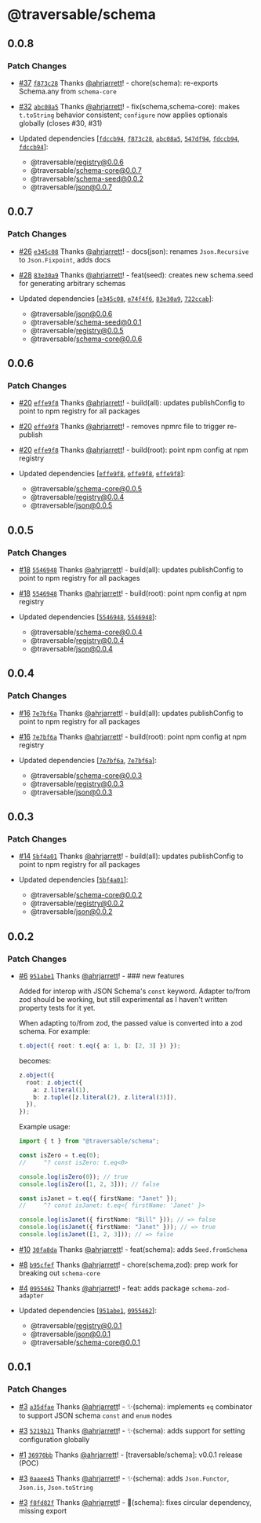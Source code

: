 # @traversable/schema

## 0.0.8

### Patch Changes

- [#37](https://github.com/traversable/schema/pull/37) [`f873c28`](https://github.com/traversable/schema/commit/f873c2845a29f55e37deddf76043641a07cf405b) Thanks [@ahrjarrett](https://github.com/ahrjarrett)! - chore(schema): re-exports Schema.any from `schema-core`

- [#32](https://github.com/traversable/schema/pull/32) [`abc08a5`](https://github.com/traversable/schema/commit/abc08a5f0ecf000d018aed40d1d7b41374ed5661) Thanks [@ahrjarrett](https://github.com/ahrjarrett)! - fix(schema,schema-core): makes `t.toString` behavior consistent; `configure` now applies optionals globally (closes #30, #31)

- Updated dependencies [[`fdccb94`](https://github.com/traversable/schema/commit/fdccb94b0bb4e407aabd90936ac426194c062d65), [`f873c28`](https://github.com/traversable/schema/commit/f873c2845a29f55e37deddf76043641a07cf405b), [`abc08a5`](https://github.com/traversable/schema/commit/abc08a5f0ecf000d018aed40d1d7b41374ed5661), [`547df94`](https://github.com/traversable/schema/commit/547df949cdb82d267f4b53b01085e748016d7c6a), [`fdccb94`](https://github.com/traversable/schema/commit/fdccb94b0bb4e407aabd90936ac426194c062d65), [`fdccb94`](https://github.com/traversable/schema/commit/fdccb94b0bb4e407aabd90936ac426194c062d65)]:
  - @traversable/registry@0.0.6
  - @traversable/schema-core@0.0.7
  - @traversable/schema-seed@0.0.2
  - @traversable/json@0.0.7

## 0.0.7

### Patch Changes

- [#26](https://github.com/traversable/schema/pull/26) [`e345c08`](https://github.com/traversable/schema/commit/e345c08f0c81d2446c3f7a017129f44b23020f30) Thanks [@ahrjarrett](https://github.com/ahrjarrett)! - docs(json): renames `Json.Recursive` to `Json.Fixpoint`, adds docs

- [#28](https://github.com/traversable/schema/pull/28) [`83e30a9`](https://github.com/traversable/schema/commit/83e30a9aa508b1f8ceef66035f43f336201ef515) Thanks [@ahrjarrett](https://github.com/ahrjarrett)! - feat(seed): creates new schema.seed for generating arbitrary schemas

- Updated dependencies [[`e345c08`](https://github.com/traversable/schema/commit/e345c08f0c81d2446c3f7a017129f44b23020f30), [`e74f4f6`](https://github.com/traversable/schema/commit/e74f4f6eceb307e8e261d6ae2d445142d120560a), [`83e30a9`](https://github.com/traversable/schema/commit/83e30a9aa508b1f8ceef66035f43f336201ef515), [`722ccab`](https://github.com/traversable/schema/commit/722ccab08e842e2fb72dc68c69deae850ff07edb)]:
  - @traversable/json@0.0.6
  - @traversable/schema-seed@0.0.1
  - @traversable/registry@0.0.5
  - @traversable/schema-core@0.0.6

## 0.0.6

### Patch Changes

- [#20](https://github.com/traversable/schema/pull/20) [`effe9f8`](https://github.com/traversable/schema/commit/effe9f845fae6bf7240701bb8997eaa1cd7720cb) Thanks [@ahrjarrett](https://github.com/ahrjarrett)! - build(all): updates publishConfig to point to npm registry for all packages

- [#20](https://github.com/traversable/schema/pull/20) [`effe9f8`](https://github.com/traversable/schema/commit/effe9f845fae6bf7240701bb8997eaa1cd7720cb) Thanks [@ahrjarrett](https://github.com/ahrjarrett)! - removes npmrc file to trigger re-publish

- [#20](https://github.com/traversable/schema/pull/20) [`effe9f8`](https://github.com/traversable/schema/commit/effe9f845fae6bf7240701bb8997eaa1cd7720cb) Thanks [@ahrjarrett](https://github.com/ahrjarrett)! - build(root): point npm config at npm registry

- Updated dependencies [[`effe9f8`](https://github.com/traversable/schema/commit/effe9f845fae6bf7240701bb8997eaa1cd7720cb), [`effe9f8`](https://github.com/traversable/schema/commit/effe9f845fae6bf7240701bb8997eaa1cd7720cb), [`effe9f8`](https://github.com/traversable/schema/commit/effe9f845fae6bf7240701bb8997eaa1cd7720cb)]:
  - @traversable/schema-core@0.0.5
  - @traversable/registry@0.0.4
  - @traversable/json@0.0.5

## 0.0.5

### Patch Changes

- [#18](https://github.com/traversable/schema/pull/18) [`5546948`](https://github.com/traversable/schema/commit/55469480538cd65006f412fff76765f14599b2fd) Thanks [@ahrjarrett](https://github.com/ahrjarrett)! - build(all): updates publishConfig to point to npm registry for all packages

- [#18](https://github.com/traversable/schema/pull/18) [`5546948`](https://github.com/traversable/schema/commit/55469480538cd65006f412fff76765f14599b2fd) Thanks [@ahrjarrett](https://github.com/ahrjarrett)! - build(root): point npm config at npm registry

- Updated dependencies [[`5546948`](https://github.com/traversable/schema/commit/55469480538cd65006f412fff76765f14599b2fd), [`5546948`](https://github.com/traversable/schema/commit/55469480538cd65006f412fff76765f14599b2fd)]:
  - @traversable/schema-core@0.0.4
  - @traversable/registry@0.0.4
  - @traversable/json@0.0.4

## 0.0.4

### Patch Changes

- [#16](https://github.com/traversable/schema/pull/16) [`7e7bf6a`](https://github.com/traversable/schema/commit/7e7bf6a9a16a7e8b2958e0c1ca270a9c5df73047) Thanks [@ahrjarrett](https://github.com/ahrjarrett)! - build(all): updates publishConfig to point to npm registry for all packages

- [#16](https://github.com/traversable/schema/pull/16) [`7e7bf6a`](https://github.com/traversable/schema/commit/7e7bf6a9a16a7e8b2958e0c1ca270a9c5df73047) Thanks [@ahrjarrett](https://github.com/ahrjarrett)! - build(root): point npm config at npm registry

- Updated dependencies [[`7e7bf6a`](https://github.com/traversable/schema/commit/7e7bf6a9a16a7e8b2958e0c1ca270a9c5df73047), [`7e7bf6a`](https://github.com/traversable/schema/commit/7e7bf6a9a16a7e8b2958e0c1ca270a9c5df73047)]:
  - @traversable/schema-core@0.0.3
  - @traversable/registry@0.0.3
  - @traversable/json@0.0.3

## 0.0.3

### Patch Changes

- [#14](https://github.com/traversable/schema/pull/14) [`5bf4a01`](https://github.com/traversable/schema/commit/5bf4a01f76b76a1d1b290db3d5825f3c89cd2f4a) Thanks [@ahrjarrett](https://github.com/ahrjarrett)! - build(all): updates publishConfig to point to npm registry for all packages

- Updated dependencies [[`5bf4a01`](https://github.com/traversable/schema/commit/5bf4a01f76b76a1d1b290db3d5825f3c89cd2f4a)]:
  - @traversable/schema-core@0.0.2
  - @traversable/registry@0.0.2
  - @traversable/json@0.0.2

## 0.0.2

### Patch Changes

- [#6](https://github.com/traversable/schema/pull/6) [`951abe1`](https://github.com/traversable/schema/commit/951abe1ec8024e76fcc84723f982db916ecf83f9) Thanks [@ahrjarrett](https://github.com/ahrjarrett)! - ### new features

  Added for interop with JSON Schema's `const` keyword. Adapter to/from zod should be working, but still
  experimental as I haven't written property tests for it yet.

  When adapting to/from zod, the passed value is converted into a zod schema. For example:

  ```typescript
  t.object({ root: t.eq({ a: 1, b: [2, 3] }) });
  ```

  becomes:

  ```typescript
  z.object({
    root: z.object({
      a: z.literal(1),
      b: z.tuple([z.literal(2), z.literal(3)]),
    }),
  });
  ```

  Example usage:

  ```typescript
  import { t } from "@traversable/schema";

  const isZero = t.eq(0);
  //     ^? const isZero: t.eq<0>

  console.log(isZero(0)); // true
  console.log(isZero([1, 2, 3])); // false

  const isJanet = t.eq({ firstName: "Janet" });
  //     ^? const isJanet: t.eq<{ firstName: 'Janet' }>

  console.log(isJanet({ firstName: "Bill" })); // => false
  console.log(isJanet({ firstName: "Janet" })); // => true
  console.log(isJanet([1, 2, 3])); // => false
  ```

- [#10](https://github.com/traversable/schema/pull/10) [`30fa8da`](https://github.com/traversable/schema/commit/30fa8da4cfd0c3e786d793270cebb84920f877e1) Thanks [@ahrjarrett](https://github.com/ahrjarrett)! - feat(schema): adds `Seed.fromSchema`

- [#8](https://github.com/traversable/schema/pull/8) [`b95cfef`](https://github.com/traversable/schema/commit/b95cfef422bad84a72166bd7927ca56730a15d34) Thanks [@ahrjarrett](https://github.com/ahrjarrett)! - chore(schema,zod): prep work for breaking out `schema-core`

- [#4](https://github.com/traversable/schema/pull/4) [`0955462`](https://github.com/traversable/schema/commit/095546256004bd978cbb29c28fc506fa9ea43666) Thanks [@ahrjarrett](https://github.com/ahrjarrett)! - feat: adds package `schema-zod-adapter`

- Updated dependencies [[`951abe1`](https://github.com/traversable/schema/commit/951abe1ec8024e76fcc84723f982db916ecf83f9), [`0955462`](https://github.com/traversable/schema/commit/095546256004bd978cbb29c28fc506fa9ea43666)]:
  - @traversable/registry@0.0.1
  - @traversable/json@0.0.1
  - @traversable/schema-core@0.0.1

## 0.0.1

### Patch Changes

- [#3](https://github.com/traversable/schema/pull/3) [`a35dfae`](https://github.com/traversable/schema/commit/a35dfae73d41ad65d2db4e86bd488a7c0561c7d3) Thanks [@ahrjarrett](https://github.com/ahrjarrett)! - ✨(schema): implements `eq` combinator to support JSON schema `const` and `enum` nodes

- [#3](https://github.com/traversable/schema/pull/3) [`5219b21`](https://github.com/traversable/schema/commit/5219b21e96462d9fd8feca214cf41f9f7e974de8) Thanks [@ahrjarrett](https://github.com/ahrjarrett)! - ✨(schema): adds support for setting configuration globally

- [#1](https://github.com/traversable/schema/pull/1) [`36970bb`](https://github.com/traversable/schema/commit/36970bbb99c4fff4abe082cca945ab6fba13a40e) Thanks [@ahrjarrett](https://github.com/ahrjarrett)! - [traversable/schema]: v0.0.1 release (POC)

- [#3](https://github.com/traversable/schema/pull/3) [`0aaee45`](https://github.com/traversable/schema/commit/0aaee4582ca8191a9050f360cd5407623796189c) Thanks [@ahrjarrett](https://github.com/ahrjarrett)! - ✨(schema): adds `Json.Functor`, `Json.is`, `Json.toString`

- [#3](https://github.com/traversable/schema/pull/3) [`f8fd82f`](https://github.com/traversable/schema/commit/f8fd82f6dc118c777f800c4364165d9cb456baa4) Thanks [@ahrjarrett](https://github.com/ahrjarrett)! - 🐛(schema): fixes circular dependency, missing export
